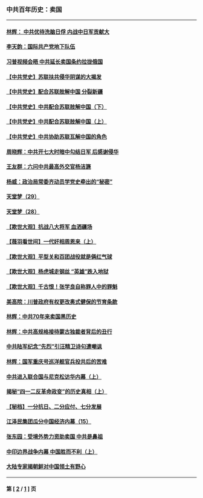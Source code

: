 ### 中共百年历史：卖国
---
#### [林辉： 中共优待洗脑日俘 内战中日军贡献大](../../pages/nf1176117/n13624644.md?07200430) 
#### [李天韵：国际共产党地下队伍](../../pages/nf1176117/n13611808.md?07200430) 
#### [习普视频会晤 中共延长卖国条约拉拢俄国](../../pages/nf1176117/n13060971.md?07200430) 
#### [【中共党史】苏联扶共侵华阴谋的大揭发](../../pages/nf1176117/n13056050.md?07200430) 
#### [【中共党史】配合苏联肢解中国 分裂新疆](../../pages/nf1176117/n13040700.md?07200430) 
#### [【中共党史】中共配合苏联肢解中国（下）](../../pages/nf1176117/n13035660.md?07200430) 
#### [【中共党史】中共配合苏联肢解中国（上）](../../pages/nf1176117/n13030262.md?07200430) 
#### [【中共党史】中共协助苏联瓦解中国的角色](../../pages/nf1176117/n13018109.md?07200430) 
#### [周晓辉：中共开七大时暗中勾结日军 后感谢侵华](../../pages/nf1176117/n12921960.md?07200430) 
#### [王友群：六问中共最高外交官杨洁篪](../../pages/nf1176117/n12836495.md?07200430) 
#### [杨威：政治局常委齐动员学党史牵出的“秘密”](../../pages/nf1176117/n12764642.md?07200430) 
#### [天堂梦（29）](../../pages/nf1176117/n12408465.md?07200430) 
#### [天堂梦（28）](../../pages/nf1176117/n12408309.md?07200430) 
#### [【欺世大观】抗战八大将军 血洒疆场](../../pages/nf1176117/n12357044.md?07200430) 
#### [【薇羽看世间】一代奸相周恩来（上）](../../pages/nf1176117/n12401109.md?07200430) 
#### [【欺世大观】平型关和百团战役就是俩红气球](../../pages/nf1176117/n12359157.md?07200430) 
#### [【欺世大观】杨虎城走钢丝 “英雄”跌入地狱](../../pages/nf1176117/n12358840.md?07200430) 
#### [【欺世大观】千古恨！张学良自称罪人中的罪魁](../../pages/nf1176117/n12358629.md?07200430) 
#### [美高院：川普政府有权更改奥式健保的节育条款](../../pages/nf1176117/n12242171.md?07200430) 
#### [林辉：中共70年来卖国黑历史](../../pages/nf1176117/n11552181.md?07200430) 
#### [林辉：中共高规格接待蒙古独裁者背后的丑行](../../pages/nf1176117/n11225005.md?07200430) 
#### [中共陆军纪念“先烈”引汪精卫诗句遭嘲讽](../../pages/nf1176117/n11153345.md?07200430) 
#### [林辉：国军重庆号巡洋舰官兵投共后的苦难](../../pages/nf1176117/n10997801.md?07200430) 
#### [中共进入联合国与尼克松访华内幕（上）](../../pages/nf1176117/n10138788.md?07200430) 
#### [揭秘“四一二反革命政变”的历史真相（上）](../../pages/nf1176117/n9996650.md?07200430) 
#### [【秘档】一分抗日、二分应付、七分发展](../../pages/nf1176117/n9331484.md?07200430) 
#### [江泽民集团瓜分中国经济内幕（15）](../../pages/nf1176117/n9268584.md?07200430) 
#### [张东园：受境外势力资助卖国 中共是鼻祖](../../pages/nf1176117/n9272480.md?07200430) 
#### [中印边界战争内幕 中国胜而不利（上）](../../pages/nf1176117/n9252458.md?07200430) 
#### [大陆专家揭朝鲜对中国领土有野心](../../pages/nf1176117/n9074056.md?07200430) 

---
#### 第 [ [2](./2.md?07200430) / [1](./1.md?07200430) ] 页
